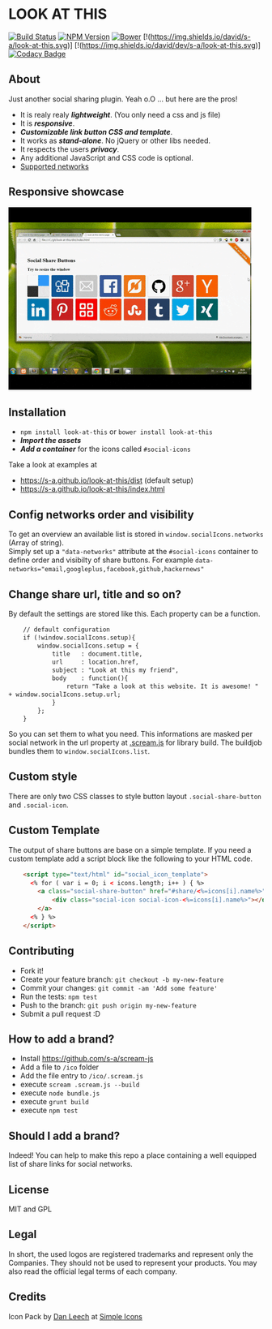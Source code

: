 # LOOK AT THIS
[![Build Status](http://img.shields.io/travis/s-a/look-at-this.svg?style=flat-square)](https://travis-ci.org/s-a/look-at-this)
[![NPM Version](http://img.shields.io/npm/v/look-at-this.svg?style=flat-square)](https://www.npmjs.org/package/look-at-this)
[![Bower](http://img.shields.io/bower/v/look-at-this.svg?style=flat-square)](http://bower.io/search/?q=look-at-this)
[!(https://img.shields.io/david/s-a/look-at-this.svg)]
[!(https://img.shields.io/david/dev/s-a/look-at-this.svg)]
[![Codacy Badge](https://www.codacy.com/project/badge/2d8ee24ff09c4ef09854ef29a7ffca75)](https://www.codacy.com/public/stephanahlf/look-at-this)



## About
Just another social sharing plugin. Yeah o.O ... but here are the pros!

 - It is realy realy ***lightweight***. (You only need a css and js file)
 - It is ***responsive***.
 - ***Customizable link button CSS and template***.
 - It works as ***stand-alone***. No jQuery or other libs needed.
 - It respects the users ***privacy***.
 - Any additional JavaScript and CSS code is optional.
 - [Supported networks](./social-networks.MD)

## Responsive showcase
[![Responsive showcase](responsive-showcase.gif)](https://s-a.github.io/look-at-this/dist)

## Installation

 - ```npm install look-at-this``` or ```bower install look-at-this```
 - ***Import the assets***
 - ***Add a container*** for the icons called ```#social-icons```


Take a look at examples at 
 - https://s-a.github.io/look-at-this/dist (default setup)
 - https://s-a.github.io/look-at-this/index.html

## Config networks order and visibility
To get an overview an available list is stored in ```window.socialIcons.networks``` (Array of string).  
Simply set up a ```"data-networks"``` attribute at the ```#social-icons``` container to define order and visibilty of share buttons. For example ```data-networks="email,googleplus,facebook,github,hackernews"```

## Change share url, title and so on?
By default the settings are stored like this. Each property can be a function.
```
	// default configuration
	if (!window.socialIcons.setup){
		window.socialIcons.setup = {
			title 	: document.title,
			url 	: location.href,
			subject : "Look at this my friend",
			body 	: function(){
				return "Take a look at this website. It is awesome! " + window.socialIcons.setup.url;
			}
		};
	}
```
So you can set them to what you need. This informations are masked per social network in the url property at [.scream.js](https://github.com/s-a/look-at-this/blob/master/ico/.scream.js#L22) for library build. The buildjob bundles them to ```window.socialIcons.list```. 

## Custom style
There are only two CSS classes to style button layout ```.social-share-button``` and ```.social-icon```. 

## Custom Template
The output of share buttons are base on a simple template. If you need a custom template add a script block like the following to your HTML code.
``` html
	<script type="text/html" id="social_icon_template">
	  <% for ( var i = 0; i < icons.length; i++ ) { %>
		<a class="social-share-button" href="#share/<%=icons[i].name%>" target="_blank">
	 		<div class="social-icon social-icon-<%=icons[i].name%>"></div>
		</a>
	  <% } %>
	</script>
``` 


## Contributing

 - Fork it!
 - Create your feature branch: `git checkout -b my-new-feature`
 - Commit your changes: `git commit -am 'Add some feature'`
 - Run the tests: `npm test`
 - Push to the branch: `git push origin my-new-feature`
 - Submit a pull request :D


## How to add a brand?

 - Install https://github.com/s-a/scream-js
 - Add a file to ```/ico``` folder
 - Add the file entry to ```/ico/.scream.js```
 - execute ```scream .scream.js --build```
 - execute ```node bundle.js```
 - execute ```grunt build```
 - execute ```npm test```

## Should I add a brand?

Indeed! You can help to make this repo a place containing a well equipped list of share links for social networks.


## License

MIT and GPL

## Legal

In short, the used logos are registered trademarks and represent only the Companies. They should not be used to represent your products. You may also read the official legal terms of each company.

## Credits

Icon Pack by [Dan Leech](https://github.com/danleech) at [Simple Icons](https://github.com/danleech/simple-icons)